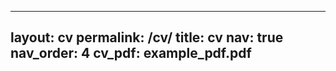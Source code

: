 <!--  -->
---
layout: cv
permalink: /cv/
title: cv
nav: true
nav_order: 4
cv_pdf: example_pdf.pdf
---
